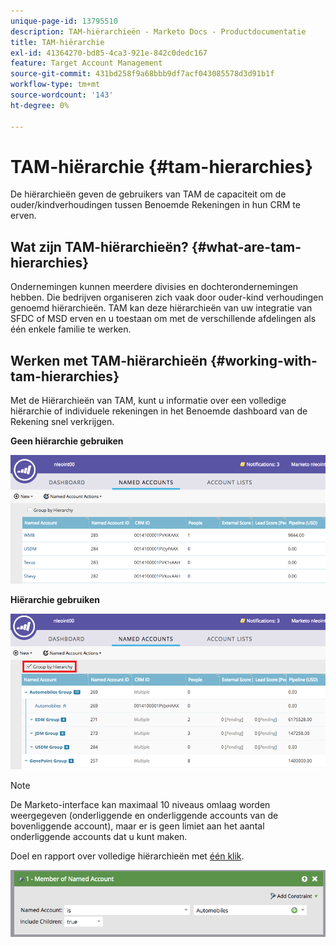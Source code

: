 ```yaml
---
unique-page-id: 13795510
description: TAM-hiërarchieën - Marketo Docs - Productdocumentatie
title: TAM-hiërarchie
exl-id: 41364270-bd85-4ca3-921e-842c0dedc167
feature: Target Account Management
source-git-commit: 431bd258f9a68bbb9df7acf043085578d3d91b1f
workflow-type: tm+mt
source-wordcount: '143'
ht-degree: 0%

---
```


# TAM-hiërarchie {#tam-hierarchies}

De hiërarchieën geven de gebruikers van TAM de capaciteit om de ouder/kindverhoudingen tussen Benoemde Rekeningen in hun CRM te erven.

## Wat zijn TAM-hiërarchieën? {#what-are-tam-hierarchies}

Ondernemingen kunnen meerdere divisies en dochterondernemingen hebben. Die bedrijven organiseren zich vaak door ouder-kind verhoudingen genoemd hiërarchieën. TAM kan deze hiërarchieën van uw integratie van SFDC of MSD erven en u toestaan om met de verschillende afdelingen als één enkele familie te werken.

## Werken met TAM-hiërarchieën {#working-with-tam-hierarchies}

Met de Hiërarchieën van TAM, kunt u informatie over een volledige hiërarchie of individuele rekeningen in het Benoemde dashboard van de Rekening snel verkrijgen.

**Geen hiërarchie gebruiken**

![](assets/before.png)

**Hiërarchie gebruiken**

![](assets/after.png)

>[!NOTE]
>
>De Marketo-interface kan maximaal 10 niveaus omlaag worden weergegeven (onderliggende en onderliggende accounts van de bovenliggende account), maar er is geen limiet aan het aantal onderliggende accounts dat u kunt maken.

Doel en rapport over volledige hiërarchieën met [één klik](/help/marketo/product-docs/target-account-management/engage/account-filters.md#member-of-named-account).

![](assets/member.png)
